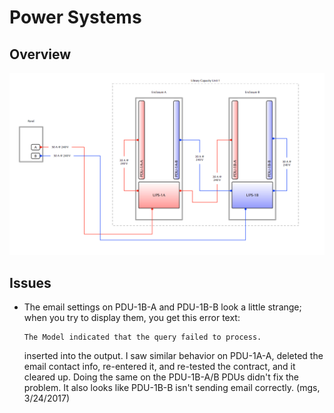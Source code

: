 # Power Systems

## Overview

![LCU Power Distribution Design](images/lcu_power_distribution_design.png)

## Issues

*   The email settings on PDU-1B-A and PDU-1B-B look a little strange; when
    you try to display them, you get this error text:
    
        The Model indicated that the query failed to process.
        
    inserted into the output.  I saw similar behavior on PDU-1A-A, deleted
    the email contact info, re-entered it, and re-tested the contract, and
    it cleared up.  Doing the same on the PDU-1B-A/B PDUs didn't fix the
    problem.  It also looks like PDU-1B-B isn't sending email correctly.
    (mgs, 3/24/2017)
